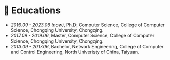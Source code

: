 # 📖 Educations
- *2019.09 - 2023.06 (now)*, Ph.D, Computer Science, College of Computer Science, Chongqing University, Chongqing.
- *2017.09 - 2019.06*, Master, Computer Science, College of Computer Science, Chongqing University, Chongqing.
- *2013.09 - 2017.06*, Bachelor, Network Engineering, College of Computer and Control Engineering, North Univeristy of China, Taiyuan.